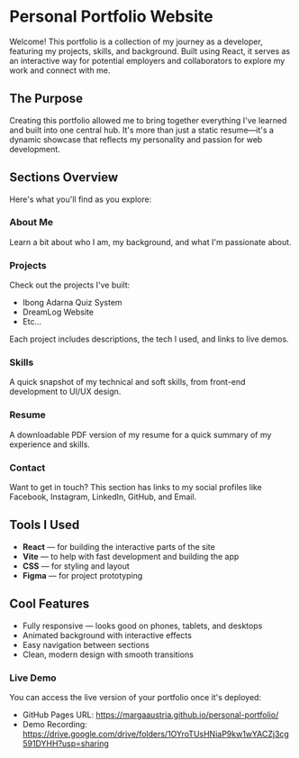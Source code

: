 # Personal Portfolio Website
Welcome! This portfolio is a collection of my journey as a developer, featuring my projects, skills, and background. Built using React, it serves as an interactive way for potential employers and collaborators to explore my work and connect with me.

## The Purpose
Creating this portfolio allowed me to bring together everything I've learned and built into one central hub. It's more than just a static resume—it's a dynamic showcase that reflects my personality and passion for web development.

## Sections Overview
Here's what you'll find as you explore:

### About Me
Learn a bit about who I am, my background, and what I'm passionate about.

### Projects
Check out the projects I've built:
- Ibong Adarna Quiz System
- DreamLog Website
- Etc...

Each project includes descriptions, the tech I used, and links to live demos.

### Skills
A quick snapshot of my technical and soft skills, from front-end development to UI/UX design.

### Resume
A downloadable PDF version of my resume for a quick summary of my experience and skills.

### Contact
Want to get in touch? This section has links to my social profiles like Facebook, Instagram, LinkedIn, GitHub, and Email.

## Tools I Used
* **React** — for building the interactive parts of the site
* **Vite** — to help with fast development and building the app
* **CSS** — for styling and layout
* **Figma** — for project prototyping

## Cool Features
* Fully responsive — looks good on phones, tablets, and desktops
* Animated background with interactive effects
* Easy navigation between sections
* Clean, modern design with smooth transitions

### Live Demo
You can access the live version of your portfolio once it's deployed:

* GitHub Pages URL: https://margaaustria.github.io/personal-portfolio/
* Demo Recording: https://drive.google.com/drive/folders/1OYroTUsHNiaP9kw1wYACZj3cg591DYHH?usp=sharing
